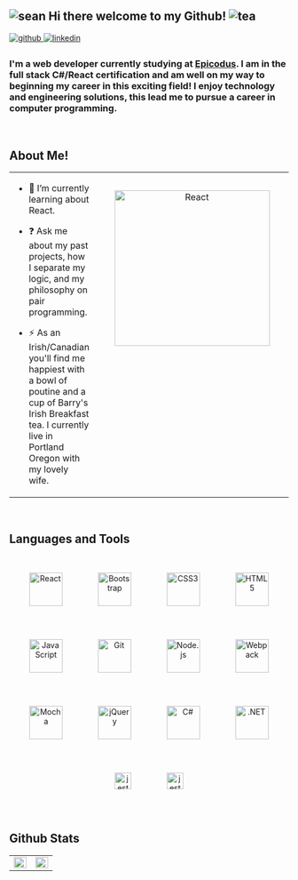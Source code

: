 ## ![sean](https://user-images.githubusercontent.com/92278905/171544579-634a1576-ecac-4d03-bf97-c0bfe6f43a08.png) Hi there welcome to my Github! ![tea](https://user-images.githubusercontent.com/92278905/171544417-77bd7f35-7739-4dff-ade3-270db03e82b7.png)

<a href="mailto:code@sean-keane.com?" target="_blank">
<img src=https://img.shields.io/badge/Gmail-D14836?style=for-the-badge&logo=gmail&logoColor=white alt=github style="margin-bottom: 5px;" />
</a>
<a href="https://linkedin.com/in/sean-keane-portland" target="_blank">
<img src=https://img.shields.io/badge/linkedin-%231E77B5.svg?&style=for-the-badge&logo=linkedin&logoColor=white alt=linkedin style="margin-bottom: 5px;" />
</a>  

### I'm a web developer currently studying at [Epicodus](https://www.epicodus.com/).  I am in the full stack C#/React certification and am well on my way to beginning my career in this exciting field!  I enjoy technology and engineering solutions, this lead me to pursue a career in computer programming.   
  

<br/>  


## About Me!  
<table><tr><td valign="top" width="50%">

<!-- - 🔭 I’m currently working on an [F1 Tracker group project](https://github.com/CanadianRunner/Formula-One-App)   -->
  

- 🌱 I’m currently learning about React. 
  

- ❓ Ask me about my past projects, how I separate my logic, and my philosophy on pair programming.  
  

- ⚡ As an Irish/Canadian you'll find me happiest with a bowl of poutine and a cup of Barry's Irish Breakfast tea.  I currently live in Portland Oregon with my lovely wife.   


</td><td valign="top" width="50%">

<div align="center">
  <img style="margin: 30px" src="https://user-images.githubusercontent.com/92278905/172034253-2d4667dd-d2f9-43ca-8392-36640bc9f4d2.jpg" alt="React" height="280"/> 
<!-- <img src="https://rishavanand.github.io/static/images/greetings.gif" align="center" style="width: 100%" /> -->
</div>  


</td></tr></table>  

<br/>  


## Languages and Tools  
<div align="center">  
<img style="margin: 30px" src="https://profilinator.rishav.dev/skills-assets/react-original-wordmark.svg" alt="React" height="60"/>  
<img style="margin: 30px" src="https://profilinator.rishav.dev/skills-assets/bootstrap-plain.svg" alt="Bootstrap" height="60" /> 
<img style="margin: 30px" src="https://profilinator.rishav.dev/skills-assets/css3-original-wordmark.svg" alt="CSS3" height="60" />  
<img style="margin: 30px" src="https://profilinator.rishav.dev/skills-assets/html5-original-wordmark.svg" alt="HTML5" height="60" /> 
<img style="margin: 30px" src="https://profilinator.rishav.dev/skills-assets/javascript-original.svg" alt="JavaScript" height="60" />  
<img style="margin: 30px" src="https://profilinator.rishav.dev/skills-assets/git-scm-icon.svg" alt="Git" height="60" />  
<img style="margin: 30px" src="https://profilinator.rishav.dev/skills-assets/nodejs-original-wordmark.svg" alt="Node.js" height="60" />  
<img style="margin: 30px" src="https://profilinator.rishav.dev/skills-assets/webpack-original.svg" alt="Webpack" height="60" />  
<img style="margin: 30px" src="https://profilinator.rishav.dev/skills-assets/mocha.png" alt="Mocha" height="60" />  
<img style="margin: 30px" src="https://profilinator.rishav.dev/skills-assets/jquery.png" alt="jQuery" height="60" />  
<img style="margin: 30px" src="https://profilinator.rishav.dev/skills-assets/csharp-original.svg" alt="C#" height="60" />  
<img style="margin: 30px" src="https://profilinator.rishav.dev/skills-assets/dot-net-original-wordmark.svg" alt=".NET" height="60" /> 
<img style="margin: 30px" src="https://img.shields.io/badge/Jest-C21325?style=for-the-badge&logo=jest&logoColor=white" alt="jest" height="30" />
<img style="margin: 30px" src="https://img.shields.io/badge/Postman-FF6C37?style=for-the-badge&logo=Postman&logoColor=white" alt="jest" height="30" />
</div>  

<br/>  


## Github Stats  
<table><tr><td valign="top" width="50%">

<img src="https://github-readme-stats.vercel.app/api?username=CanadianRunner&show_icons=true&count_private=true&hide_border=true" align="left" style="width: 100%" />

</td><td valign="top" width="50%">

<img src="https://github-readme-stats.vercel.app/api/top-langs/?username=CanadianRunner&hide_border=true&layout=compact" align="left" style="width: 100%" />

</td></tr></table>  
